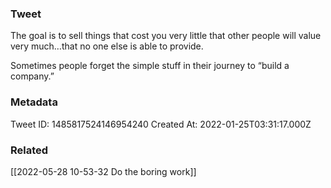 ### Tweet
The goal is to sell things that cost you very little that other people will value very much…that no one else is able to provide. 

Sometimes people forget the simple stuff in their journey to “build a company.”

### Metadata
Tweet ID: 1485817524146954240
Created At: 2022-01-25T03:31:17.000Z

### Related
[[2022-05-28 10-53-32 Do the boring work]]



